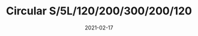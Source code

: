 ---
title: "Circular S/5L/120/200/300/200/120"
image_primary: "img/Circular-S5L-120-200-300-200-120.jpg"
description: "Circular%20is%20the%20result%20of%20the%20combination%20of%20design%20and%20architecture%20to%20create%20lights%20for%20large%20spaces.%20With%20this%20piece%2C%20Benedito%20Design%20accomplishes%20maximum%20expression%20with%20minimum%20materials.%20Circular%20offers%20great%20versatility%20with%20its%20combination%20of%20formats%20and%20finishes.%20Its%20timeless%20yet%20contemporary%20design%20gives%20it%20character%20and%20perfectly%20illuminates%20spaces%20of%20high%20architectural%20value."
designer: "Benedito Design"
tags: 
  - "Bover"
  - "Indoor"
  - "Pendant"
  - "Indoor Lamps"
href: "https://www.bover.es/en/lamp/circular-s-5l-120-200-300-200-120/"
category: "indoor-lamps"
subtitle: ""
manufacturer: "Bover"
slug: "/manufacturers/bover/indoor-lamps/benedito-design-circular-s-5-l-120-200-300-200-120"
date: "2021-02-17"
---